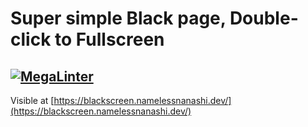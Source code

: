# Super simple Black page, Double-click to Fullscreen

## [![MegaLinter](https://github.com/NanashiTheNameless/BlackScreen/actions/workflows/mega-linter.yml/badge.svg)](https://github.com/NanashiTheNameless/BlackScreen/actions/workflows/mega-linter.yml)

Visible at [https://blackscreen.namelessnanashi.dev/](https://blackscreen.namelessnanashi.dev/)
